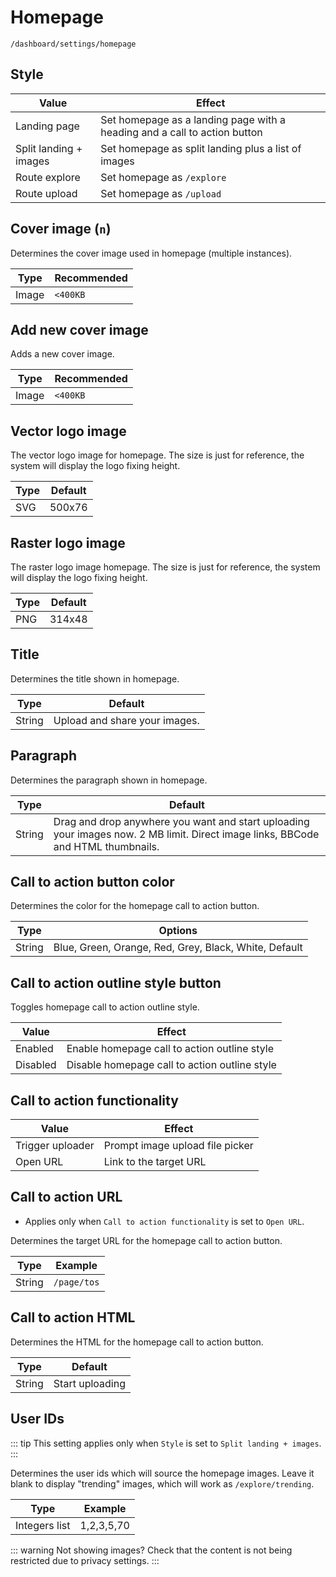 # Homepage

`/dashboard/settings/homepage`

## Style

| Value                  | Effect                                                                    |
| ---------------------- | ------------------------------------------------------------------------- |
| Landing page           | Set homepage as a landing page with a heading and a call to action button |
| Split landing + images | Set homepage as split landing plus a list of images                       |
| Route explore          | Set homepage as `/explore`                                                |
| Route upload           | Set homepage as `/upload`                                                 |

## Cover image (`n`)

Determines the cover image used in homepage (multiple instances).

| Type  | Recommended |
| ----- | ----------- |
| Image | `<400KB`    |

## Add new cover image

Adds a new cover image.

| Type  | Recommended |
| ----- | ----------- |
| Image | `<400KB`    |

## Vector logo image

The vector logo image for homepage. The size is just for reference, the system will display the logo fixing height.

| Type | Default |
| ---- | ------- |
| SVG  | 500x76  |

## Raster logo image

The raster logo image homepage. The size is just for reference, the system will display the logo fixing height.

| Type | Default |
| ---- | ------- |
| PNG  | 314x48  |

## Title

Determines the title shown in homepage.

| Type   | Default                       |
| ------ | ----------------------------- |
| String | Upload and share your images. |

## Paragraph

Determines the paragraph shown in homepage.

| Type   | Default                                                                                                                          |
| ------ | -------------------------------------------------------------------------------------------------------------------------------- |
| String | Drag and drop anywhere you want and start uploading your images now. 2 MB limit. Direct image links, BBCode and HTML thumbnails. |

## Call to action button color

Determines the color for the homepage call to action button.

| Type   | Options                                               |
| ------ | ----------------------------------------------------- |
| String | Blue, Green, Orange, Red, Grey, Black, White, Default |

## Call to action outline style button

Toggles homepage call to action outline style.

| Value    | Effect                                        |
| -------- | --------------------------------------------- |
| Enabled  | Enable homepage call to action outline style  |
| Disabled | Disable homepage call to action outline style |

## Call to action functionality

| Value            | Effect                          |
| ---------------- | ------------------------------- |
| Trigger uploader | Prompt image upload file picker |
| Open URL         | Link to the target URL          |

## Call to action URL

* Applies only when `Call to action functionality` is set to `Open URL`.

Determines the target URL for the homepage call to action button.

| Type   | Example     |
| ------ | ----------- |
| String | `/page/tos` |

## Call to action HTML

Determines the HTML for the homepage call to action button.

| Type   | Default         |
| ------ | --------------- |
| String | Start uploading |

## User IDs

::: tip
This setting applies only when `Style` is set to `Split landing + images`.
:::

Determines the user ids which will source the homepage images. Leave it blank to display "trending" images, which will work as `/explore/trending`.

| Type          | Example    |
| ------------- | ---------- |
| Integers list | 1,2,3,5,70 |

::: warning Not showing images?
Check that the content is not being restricted due to privacy settings.
:::

